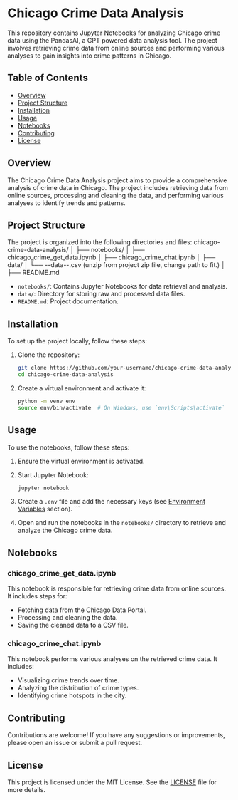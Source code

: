 # Chicago Crime Data Analysis

This repository contains Jupyter Notebooks for analyzing Chicago crime data using the PandasAI, a GPT powered data analysis tool. The project involves retrieving crime data from online sources and performing various analyses to gain insights into crime patterns in Chicago.

## Table of Contents

- [Overview](#overview)
- [Project Structure](#project-structure)
- [Installation](#installation)
- [Usage](#usage)
- [Notebooks](#notebooks)
- [Contributing](#contributing)
- [License](#license)

## Overview

The Chicago Crime Data Analysis project aims to provide a comprehensive analysis of crime data in Chicago. The project includes retrieving data from online sources, processing and cleaning the data, and performing various analyses to identify trends and patterns.

## Project Structure

The project is organized into the following directories and files:
chicago-crime-data-analysis/
│
├── notebooks/
│   ├── chicago_crime_get_data.ipynb
│   ├── chicago_crime_chat.ipynb
│
├── data/
│   └── --data--.csv (unzip from project zip file, change path to fit.)
│
├── README.md

- `notebooks/`: Contains Jupyter Notebooks for data retrieval and analysis.
- `data/`: Directory for storing raw and processed data files.
- `README.md`: Project documentation.

## Installation

To set up the project locally, follow these steps:

1. Clone the repository:
    ```sh
    git clone https://github.com/your-username/chicago-crime-data-analysis.git
    cd chicago-crime-data-analysis
    ```

2. Create a virtual environment and activate it:
    ```sh
    python -m venv env
    source env/bin/activate  # On Windows, use `env\Scripts\activate`
    ```


## Usage

To use the notebooks, follow these steps:

1. Ensure the virtual environment is activated.

2. Start Jupyter Notebook:
    ```sh
    jupyter notebook
 
3. Create a `.env` file and add the necessary keys (see [Environment Variables](#environment-variables) section).   ```

4. Open and run the notebooks in the `notebooks/` directory to retrieve and analyze the Chicago crime data.

## Notebooks

### chicago_crime_get_data.ipynb

This notebook is responsible for retrieving crime data from online sources. It includes steps for:

- Fetching data from the Chicago Data Portal.
- Processing and cleaning the data.
- Saving the cleaned data to a CSV file.

### chicago_crime_chat.ipynb

This notebook performs various analyses on the retrieved crime data. It includes:

- Visualizing crime trends over time.
- Analyzing the distribution of crime types.
- Identifying crime hotspots in the city.

## Contributing

Contributions are welcome! If you have any suggestions or improvements, please open an issue or submit a pull request.

## License

This project is licensed under the MIT License. See the [LICENSE](LICENSE) file for more details.